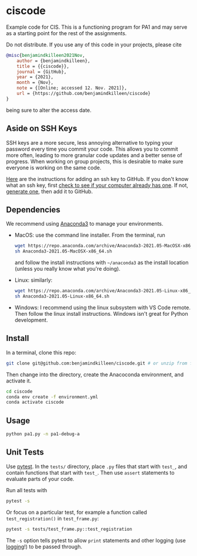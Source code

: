# ciscode

Example code for CIS. This is a functioning program for PA1 and may serve as a starting point for
the rest of the assignments.

Do not distribute. If you use any of this code in your projects, please cite

```bibtex
@misc{benjamindkilleen2021Nov,
	author = {benjamindkilleen},
	title = {{ciscode}},
	journal = {GitHub},
	year = {2021},
	month = {Nov},
	note = {[Online; accessed 12. Nov. 2021]},
	url = {https://github.com/benjamindkilleen/ciscode}
}
```

being sure to alter the access date.

## Aside on SSH Keys

SSH keys are a more secure, less annoying alternative to typing your password every time you commit
your code. This allows you to commit more often, leading to more granular code updates and a better
sense of progress. When working on group projects, this is desirable to make sure everyone is
working on the same code.

[Here](https://docs.github.com/en/authentication/connecting-to-github-with-ssh/adding-a-new-ssh-key-to-your-github-account)
are the instructions for adding an ssh key to GitHub. If you don't know what an ssh key, first
[check to see if your computer already has
one](https://docs.github.com/en/articles/checking-for-existing-ssh-keys). If not, [generate
one](https://docs.github.com/en/articles/generating-a-new-ssh-key-and-adding-it-to-the-ssh-agent),
then add it to GitHub.

## Dependencies

We recommend using [Anaconda3](https://www.anaconda.com/products/individual) to manage your environments.

- MacOS: use the command line installer. From the terminal, run

  ```sh
  wget https://repo.anaconda.com/archive/Anaconda3-2021.05-MacOSX-x86_64.sh
  sh Anaconda3-2021.05-MacOSX-x86_64.sh
  ```

  and follow the install instructions with `~/anaconda3` as the install location (unless you really know what you're doing).

- Linux: similarly:

  ```sh
  wget https://repo.anaconda.com/archive/Anaconda3-2021.05-Linux-x86_64.sh
  sh Anaconda3-2021.05-Linux-x86_64.sh
  ```

- Windows: I recommend using the linux subsystem with VS Code remote. Then follow the linux install
  instructions. Windows isn't great for Python development.

## Install

In a terminal, clone this repo:

```sh
git clone git@github.com:benjamindkilleen/ciscode.git # or unzip from file.
```

Then change into the directory, create the Anacoconda environment, and activate it.

```bash
cd ciscode
conda env create -f environment.yml
conda activate ciscode
```

## Usage

```bash
python pa1.py -n pa1-debug-a
```

## Unit Tests

Use [pytest](https://docs.pytest.org/en/6.2.x/). In the `tests/` directory, place `.py` files that
start with `test_`, and contain functions that start with `test_`. Then use `assert` statements to
evaluate parts of your code.

Run all tests with

```sh
pytest -s
```

Or focus on a particular test, for example a function called `test_registration()` in `test_frame.py`:

```sh
pytest -s tests/test_frame.py::test_registration
```

The `-s` option tells pytest to allow `print` statements and other logging (use
[logging](https://docs.python.org/3/library/logging.html)!) to be passed through.
